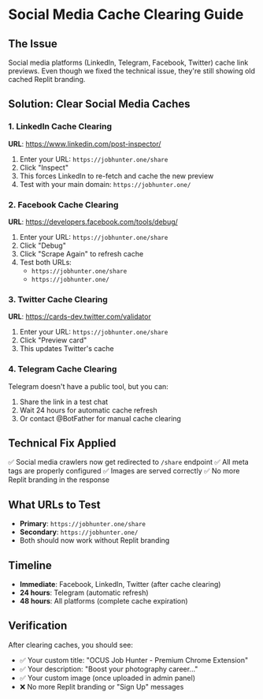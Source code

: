 # Social Media Cache Clearing Guide

## The Issue
Social media platforms (LinkedIn, Telegram, Facebook, Twitter) cache link previews. Even though we fixed the technical issue, they're still showing old cached Replit branding.

## Solution: Clear Social Media Caches

### 1. LinkedIn Cache Clearing
**URL**: https://www.linkedin.com/post-inspector/
1. Enter your URL: `https://jobhunter.one/share`
2. Click "Inspect"
3. This forces LinkedIn to re-fetch and cache the new preview
4. Test with your main domain: `https://jobhunter.one/`

### 2. Facebook Cache Clearing
**URL**: https://developers.facebook.com/tools/debug/
1. Enter your URL: `https://jobhunter.one/share`
2. Click "Debug"
3. Click "Scrape Again" to refresh cache
4. Test both URLs:
   - `https://jobhunter.one/share`
   - `https://jobhunter.one/`

### 3. Twitter Cache Clearing
**URL**: https://cards-dev.twitter.com/validator
1. Enter your URL: `https://jobhunter.one/share`
2. Click "Preview card"
3. This updates Twitter's cache

### 4. Telegram Cache Clearing
Telegram doesn't have a public tool, but you can:
1. Share the link in a test chat
2. Wait 24 hours for automatic cache refresh
3. Or contact @BotFather for manual cache clearing

## Technical Fix Applied
✅ Social media crawlers now get redirected to `/share` endpoint
✅ All meta tags are properly configured
✅ Images are served correctly
✅ No more Replit branding in the response

## What URLs to Test
- **Primary**: `https://jobhunter.one/share`
- **Secondary**: `https://jobhunter.one/`
- Both should now work without Replit branding

## Timeline
- **Immediate**: Facebook, LinkedIn, Twitter (after cache clearing)
- **24 hours**: Telegram (automatic refresh)
- **48 hours**: All platforms (complete cache expiration)

## Verification
After clearing caches, you should see:
- ✅ Your custom title: "OCUS Job Hunter - Premium Chrome Extension"
- ✅ Your description: "Boost your photography career..."
- ✅ Your custom image (once uploaded in admin panel)
- ❌ No more Replit branding or "Sign Up" messages